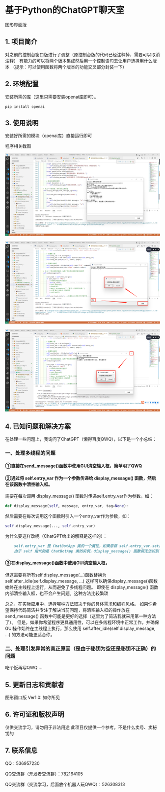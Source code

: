 # 基于Python的ChatGPT聊天室

图形界面版

## 1. 项目简介

对之前的控制台窗口版进行了调整（原控制台版的代码已经注释掉，需要可以取消注释）
有能力的可以将两个版本集成然后用一个控制语句去让用户选择用什么版本
（提示：可以使用函数将两个版本的功能交叉部分封装一下）

## 2. 环境配置

安装所需的库（这里只需要安装openai库即可）。

```shell
pip install openai
```

## 3. 使用说明

安装好所需的模块（openai库）直接运行即可

程序相关截图

![运行](https://github.com/ZS629/chatgpt-py/blob/master/img/run.jpg)

![指令关闭](https://github.com/ZS629/chatgpt-py/blob/master/img/closerw.png)

![用户关闭窗口](https://github.com/ZS629/chatgpt-py/blob/master/img/close.png)

## 4. 已知问题和解决方案

在处理一些问题上，我询问了ChatGPT（懒得百度QWQ），以下是一个小总结：

### 一、处理多线程的问题

#### ①直接在send_message()函数中使用GUI清空输入框，简单明了QWQ

#### ②通过将 self.entry_var 作为一个参数传递给 display_message() 函数，然后在该函数中清空输入框。
需要在每次调用 display_message() 函数时传递self.entry_var作为参数。如：

```python
def display_message(self, message, entry_var, tag=None):
```

然后需要在每次调用这个函数时引入一个entry_var作为参数，如：

```python
self.display_message(..., self.entry_var)
```

为什么要这样改呢（ChatGPT给出的解释是这样的）：

```markdown
    self.entry_var 是 ChatBotApp 类的一个属性，如果您将 self.entry_var.set('') 放在 display_message() 函数中。
    由于 self 指代的是 ChatBotApp 类的实例，display_message() 函数将无法识别 self.entry_var。
```

#### ③在display_message()函数中使用GUI清空输入框，
但这需要将所有self.display_message(...)函数替换为self.after_idle(self.display_message, ...)
这样可以确保display_message()函数始终在主线程上运行，从而避免了多线程问题。
即使在 display_message() 函数内部清空输入框，也不会产生问题。这种方法比较繁琐

总之，在实际应用中，选择哪种方法取决于你的具体需求和编程风格。
如果你希望保持代码简洁并专注于解决当前问题，将清空输入框的操作放在 send_message() 函数中可能是更好的选择（这里为了简洁我就采用第一种方法了）。
但是，如果你希望程序更具通用性，可以在多线程环境中正常工作，并确保GUI操作始终在主线程上执行，那么使用 self.after_idle(self.display_message, ...) 的方法可能更适合你。

### 二、处理引发异常的真正原因（是由于秘钥为空还是秘钥不正确）的问题

吃个饭再写QWQ
...

## 5. 更新日志和贡献者

图形窗口版 Ver1.0:
如你所见

## 6. 许可证和版权声明

仅供交流学习，请勿用于非法用途
此项目仅提供一个参考，不是什么卖号、卖秘钥的

## 7. 联系信息

QQ：536957230

QQ交流群（开发者交流群）：782164105

QQ交流群（交流学习，后面放个机器人玩QWQ）：526308313
